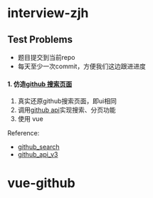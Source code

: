 # interview-zjh
## Test Problems

* 题目提交到当前repo
* 每天至少一次commit，方便我们这边跟进进度

#### 1. 仿造[github 搜索页面][github_search]  
  1. 真实还原github搜索页面，即ui相同
  2. 调用[github api][github_api_v3]实现搜索、分页功能
  3. 使用 vue


Reference:
* [github_search][github_search]
* [github_api_v3][github_api_v3]

[github_search]:https://github.com/search?q=git
[github_api_v3]:https://developer.github.com/v3/



# vue-github

